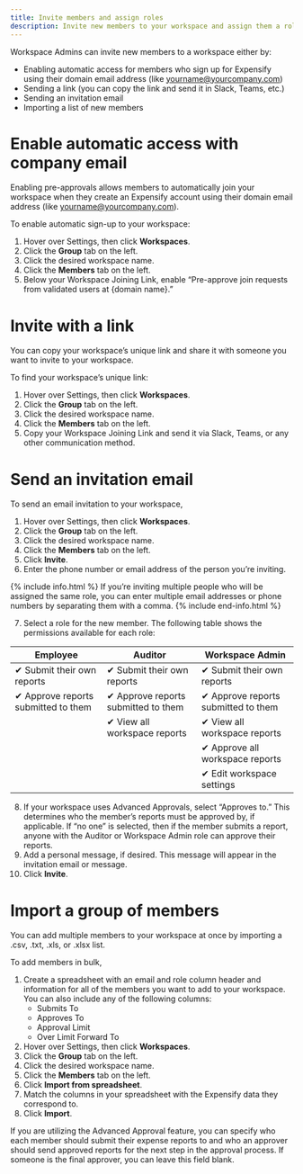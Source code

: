 ```yaml
---
title: Invite members and assign roles
description: Invite new members to your workspace and assign them a role
---
```

<div id="expensify-classic" markdown="1">

Workspace Admins can invite new members to a workspace either by:

- Enabling automatic access for members who sign up for Expensify using their domain email address (like yourname@yourcompany.com)
- Sending a link (you can copy the link and send it in Slack, Teams, etc.)
- Sending an invitation email
- Importing a list of new members 

# Enable automatic access with company email

Enabling pre-approvals allows members to automatically join your workspace when they create an Expensify account using their domain email address (like yourname@yourcompany.com). 

To enable automatic sign-up to your workspace:
1. Hover over Settings, then click **Workspaces**. 
2. Click the **Group** tab on the left. 
3. Click the desired workspace name. 
4. Click the **Members** tab on the left. 
5. Below your Workspace Joining Link, enable “Pre-approve join requests from validated users at {domain name}.”

# Invite with a link

You can copy your workspace’s unique link and share it with someone you want to invite to your workspace. 

To find your workspace’s unique link:
1. Hover over Settings, then click **Workspaces**. 
2. Click the **Group** tab on the left. 
3. Click the desired workspace name. 
4. Click the **Members** tab on the left.
5. Copy your Workspace Joining Link and send it via Slack, Teams, or any other communication method. 

# Send an invitation email

To send an email invitation to your workspace,

1. Hover over Settings, then click **Workspaces**. 
2. Click the **Group** tab on the left. 
3. Click the desired workspace name. 
4. Click the **Members** tab on the left.
5. Click **Invite**. 
6. Enter the phone number or email address of the person you’re inviting. 

{% include info.html %}
If you’re inviting multiple people who will be assigned the same role, you can enter multiple email addresses or phone numbers by separating them with a comma.
{% include end-info.html %}

7. Select a role for the new member. The following table shows the permissions available for each role:

| Employee                                  | Auditor                                    | Workspace Admin                           |
| ----------------------------------------- | ------------------------------------------ | ----------------------------------------- |
| &#10004; Submit their own reports         | &#10004; Submit their own reports          | &#10004; Submit their own reports         |
| &#10004; Approve reports submitted to them| &#10004; Approve reports submitted to them | &#10004; Approve reports submitted to them|
|                                           | &#10004; View all workspace reports        | &#10004; View all workspace reports       |
|                                           |                                            | &#10004; Approve all workspace reports    |
|                                           |                                            | &#10004; Edit workspace settings          |

8. If your workspace uses Advanced Approvals, select “Approves to.” This determines who the member’s reports must be approved by, if applicable. If “no one” is selected, then if the member submits a report, anyone with the Auditor or Workspace Admin role can approve their reports. 
9. Add a personal message, if desired. This message will appear in the invitation email or message.
10. Click **Invite**. 

# Import a group of members

You can add multiple members to your workspace at once by importing a .csv, .txt, .xls, or .xlsx list.

To add members in bulk,

1. Create a spreadsheet with an email and role column header and information for all of the members you want to add to your workspace. You can also include any of the following columns:
   - Submits To
   - Approves To
   - Approval Limit
   - Over Limit Forward To
2. Hover over Settings, then click **Workspaces**. 
3. Click the **Group** tab on the left. 
4. Click the desired workspace name. 
5. Click the **Members** tab on the left.
6. Click **Import from spreadsheet**.  
7. Match the columns in your spreadsheet with the Expensify data they correspond to. 
8. Click **Import**. 

If you are utilizing the Advanced Approval feature, you can specify who each member should submit their expense reports to and who an approver should send approved reports for the next step in the approval process. If someone is the final approver, you can leave this field blank. 

</div>
